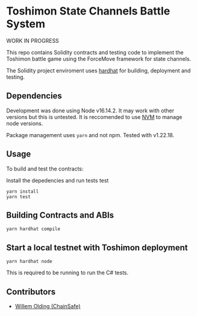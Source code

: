 # Toshimon State Channels Battle System

WORK IN PROGRESS

This repo contains Solidity contracts and testing code to implement the Toshimon battle game using the ForceMove framework for state channels. 

The Solidity project enviroment uses [hardhat](https://hardhat.org/) for building, deployment and testing.

## Dependencies

Development was done using Node v16.14.2. It may work with other versions but this is untested. It is reccomended to use [NVM](https://github.com/nvm-sh/nvm) to manage node versions.

Package management uses `yarn` and not npm. Tested with v1.22.18. 

## Usage

To build and test the contracts:

Install the depedencies and run tests test
```shell
yarn install
yarn test
```

## Building Contracts and ABIs

```shell
yarn hardhat compile
```

## Start a local testnet with Toshimon deployment

```shell
yarn hardhat node
```

This is required to be running to run the C# tests.

## Contributors

- [Willem Olding (ChainSafe)](github.com/willemolding/)
